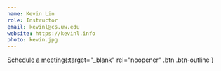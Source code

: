 ```yaml
---
name: Kevin Lin
role: Instructor
email: kevinl@cs.uw.edu
website: https://kevinl.info
photo: kevin.jpg
---
```


[Schedule a meeting](https://kevinl.info/meet/){:target="_blank" rel="noopener" .btn .btn-outline }
